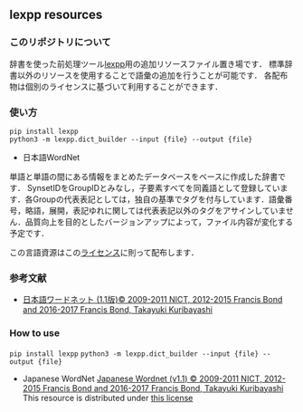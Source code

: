 ## lexpp resources

### このリポジトリについて

辞書を使った前処理ツール[lexpp](https://github.com/earlsuke/lexpp)用の追加リソースファイル置き場です．
標準辞書以外のリソースを使用することで語彙の追加を行うことが可能です．
各配布物は個別のライセンスに基づいて利用することができます．

### 使い方

```
pip install lexpp
python3 -m lexpp.dict_builder --input {file} --output {file}
```

* 日本語WordNet

単語と単語の間にある情報をまとめたデータベースをベースに作成した辞書です．
SynsetIDをGroupIDとみなし，子要素すべてを同義語として登録しています．各Groupの代表表記としては，独自の基準でタグを付与しています．語彙番号，略語，展開，表記ゆれに関しては代表表記以外のタグをアサインしていません．品質向上を目的としたバージョンアップによって，ファイル内容が変化する予定です．

この言語資源はこの[ライセンス](http://compling.hss.ntu.edu.sg/wnja/license.txt)に則って配布します．

### 参考文献

* [日本語ワードネット (1.1版)© 2009-2011 NICT, 2012-2015 Francis Bond and 2016-2017 Francis Bond, Takayuki Kuribayashi
]( http://compling.hss.ntu.edu.sg/wnja/index.ja.html)


### How to use

``` pip install lexpp ```
``` python3 -m lexpp.dict_builder --input {file} --output {file} ```

* Japanese WordNet
[Japanese Wordnet (v1.1) © 2009-2011 NICT, 2012-2015 Francis Bond and 2016-2017 Francis Bond, Takayuki Kuribayashi](http://compling.hss.ntu.edu.sg/wnja/index.en.html)
This resource is distributed under [this license](http://compling.hss.ntu.edu.sg/wnja/license.txt)

